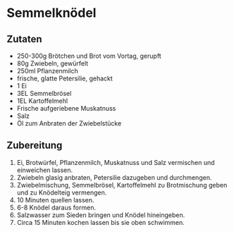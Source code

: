 # Semmelknödel

## Zutaten

* 250-300g Brötchen und Brot vom Vortag, gerupft
* 80g Zwiebeln, gewürfelt
* 250ml Pflanzenmilch
* frische, glatte Petersilie, gehackt
* 1 Ei
* 3EL Semmelbrösel
* 1EL Kartoffelmehl
* Frische aufgeriebene Muskatnuss
* Salz
* Öl zum Anbraten der Zwiebelstücke

## Zubereitung

1. Ei, Brotwürfel, Pflanzenmilch, Muskatnuss und Salz vermischen und einweichen lassen.
2. Zwiebeln glasig anbraten, Petersilie dazugeben und durchmengen.
3. Zwiebelmischung, Semmelbrösel, Kartoffelmehl zu Brotmischung geben und zu Knödelteig vermengen.
4. 10 Minuten quellen lassen.
5. 6-8 Knödel daraus formen.
6. Salzwasser zum Sieden bringen und Knödel hineingeben.
7. Circa 15 Minuten kochen lassen bis sie oben schwimmen.